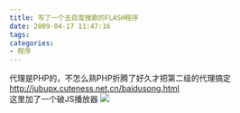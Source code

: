 ```yaml
---
title: 写了一个去百度搜歌的FLASH程序
date: 2009-04-17 11:47:16
tags:
categories:
- 程序
---
```

         
   
 代理是PHP的，不怎么熟PHP折腾了好久才把第二级的代理搞定   
 [ http://jubupx.cuteness.net.cn/baidusong.html ](http://jubupx.cuteness.net.cn/baidusong.html)    
 这里加了一个破JS播放器 ![](http://ctc.qzs.qq.com/qzone/em/e128.gif) 